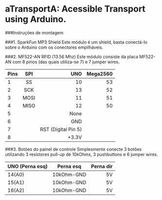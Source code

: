 aTransportA: Acessible Transport using Arduino.
========================================================================
###Instruções de montagem

###1. SparkFun MP3 Shield
Este módulo é um shield, basta conectá-lo sobre o Arduino com os conectores empilháveis.

###2. MF522-AN RFID (13.56 Mhz)
Este módulo consiste da placa MF522-AN com 8 pinos (das quais utiliza-se 7) e 7 jumper wires. 

| Pins | SPI      | UNO  | Mega2560    |
| ---- |:--------:| ----:| --------:   |
| 1    | SS       |  10  |  53         |
| 2    | SCK      |  13  |  52         |
| 3    | MOSI     |  11  |  51         |
| 4    | MISO     |  12  |  50         |
| 5    |          | None               |
| 6    |          | GND                |
| 7    |          | RST (Digital Pin 5)|
| 8    |          | +3.3V              |

###3. Botões do painel de controle
Simplesmente conecte 3 botões utilizando 3 resistores pull-up de 10kOhms, 3 pushbuttons e 6 jumper wires.

| UNO (Perna esq) | Perna esq | Perna dir |
| ---- |:--------:| ----:|
|14(A0)| 10kOhm-GND   |  5V  |
|15(A1)| 10kOhm-GND   |  5V  |
|16(A2)| 10kOhm-GND   |  5V  |
